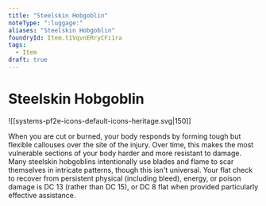 ```yaml
---
title: "Steelskin Hobgoblin"
noteType: ":luggage:"
aliases: "Steelskin Hobgoblin"
foundryId: Item.t1VqvnERryCFi1ra
tags:
  - Item
draft: true
---
```


# Steelskin Hobgoblin
![[systems-pf2e-icons-default-icons-heritage.svg|150]]

When you are cut or burned, your body responds by forming tough but flexible callouses over the site of the injury. Over time, this makes the most vulnerable sections of your body harder and more resistant to damage. Many steelskin hobgoblins intentionally use blades and flame to scar themselves in intricate patterns, though this isn't universal. Your flat check to recover from persistent physical (including bleed), energy, or poison damage is DC 13 (rather than DC 15), or DC 8 flat when provided particularly effective assistance.
